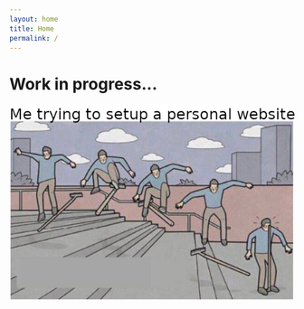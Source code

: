 ```yaml
---
layout: home
title: Home
permalink: /
---
```

<h1> Work in progress...</h1>
<center>
<img src="assets/wip.png" alt="Img alt">
</center>
